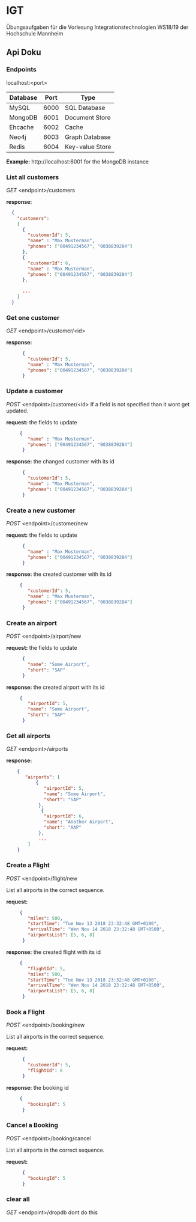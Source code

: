 # IGT
Übungsaufgaben für die Vorlesung Integrationstechnologien WS18/19 der Hochschule Mannheim


## Api Doku

### Endpoints
  localhost:\<port\>
    
| Database 	| Port 	| Type            	|
|----------	|------	|-----------------	|
| MySQL    	| 6000 	| SQL Database    	|
| MongoDB  	| 6001 	| Document Store  	|
| Ehcache  	| 6002 	| Cache           	|
| Neo4j    	| 6003 	| Graph Database  	|
| Redis    	| 6004 	| Key-value Store 	|
  
**Example:** http://localhost:6001 for the MongoDB instance


### List all customers
*GET* \<endpoint\>/customers

**response:**
```json
  {
    "customers":
    [
      {
        "customerId": 5,
        "name" : "Max Musterman",
        "phones": ["00491234567", "0038839284"]
      },
      {
        "customerId": 6,
        "name" : "Max Musterman",
        "phones": ["00491234567", "0038839284"]
      },
      
      ...
    ]
  }
```


### Get one customer
*GET* \<endpoint\>/customer/\<id\>

**response:**
```json
      {
        "customerId": 5,
        "name" : "Max Musterman",
        "phones": ["00491234567", "0038839284"]
      }
```

### Update a customer
*POST* \<endpoint\>/customer/\<id\>
If a field is not specified than it wont get updated.

**request:** the fields to update
```json
     {
        "name" : "Max Musterman",
        "phones": ["00491234567", "0038839284"]
      }
```


**response:** the changed customer with its id
```json
      {
        "customerId": 5,
        "name" : "Max Musterman",
        "phones": ["00491234567", "0038839284"]
      }
```

### Create a new customer
*POST* \<endpoint\>/customer/new

**request:** the fields to update
```json
      {
        "name" : "Max Musterman",
        "phones": ["00491234567", "0038839284"]
      }
```


**response:** the created customer with its id
```json
     {
        "customerId": 5,
        "name" : "Max Musterman",
        "phones": ["00491234567", "0038839284"]
      }
```

### Create an airport
*POST* \<endpoint\>/airport/new

**request:** the fields to update
```json
      {
        "name": "Some Airport",
        "short": "SAP"
      }
```


**response:** the created airport with its id
```json
     {
        "airportId": 5,
        "name": "Some Airport",
        "short": "SAP"
      }
```

### Get all airports
*GET* \<endpoint\>/airports

**response:** 
```json
    { 
       "airports": [
           {
              "airportId": 5,
              "name": "Some Airport",
              "short": "SAP"
            },
             {
              "airportId": 6,
              "name": "Another Airport",
              "short": "AAP"
            },
            ...
        ]
    }
```

### Create a Flight
*POST* \<endpoint\>/flight/new

List all airports in the correct sequence.

**request:**
```json
     {
        "miles": 500,
        "startTime": "Tue Nov 13 2018 23:32:48 GMT+0100",
        "arrivalTime": "Wen Nov 14 2018 23:32:48 GMT+0500",
        "airportsList": [5, 6, 8]
      }
```


**response:** the created flight with its id
```json
     {
        "flightId": 5,
        "miles": 500,
        "startTime": "Tue Nov 13 2018 23:32:48 GMT+0100",
        "arrivalTime": "Wen Nov 14 2018 23:32:48 GMT+0500",
        "airportsList": [5, 6, 8]
      }
```

### Book a Flight
*POST* \<endpoint\>/booking/new

List all airports in the correct sequence.

**request:**
```json
      {
        "customerId": 5,
        "flightId": 6
      }
```


**response:** the booking id
```json
     {
        "bookingId": 5
      }
```

### Cancel a Booking
*POST* \<endpoint\>/booking/cancel

List all airports in the correct sequence.

**request:**
```json
      {
        "bookingId": 5
      }
```

### clear all

*GET* \<endpoint\>/dropdb
dont do this





